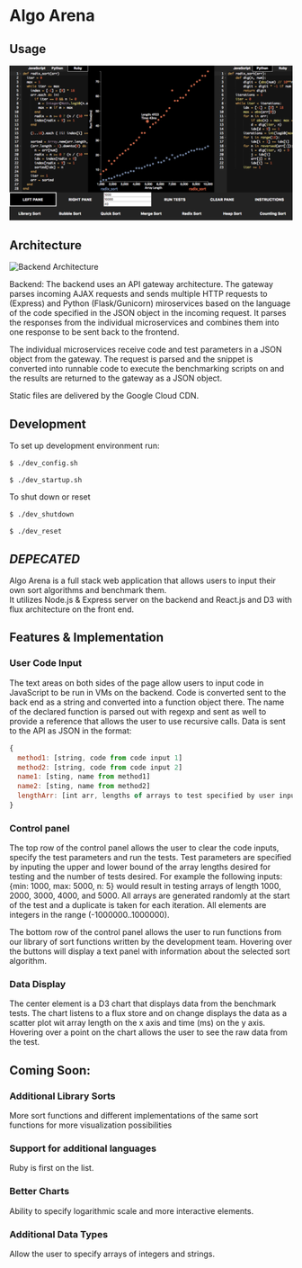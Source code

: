 # Algo Arena

[ss1]: ./docs/ss1.png
[ss2]: ./docs/ss1.png
[ss3]: ./docs/ss1.png
[ss4]: ./docs/ss1.png
[be1]: ./docs/aa-backend1.png

## Usage
![Screen Shot][ss1]

## Architecture
![Backend Architecture][be1]

Backend:
The backend uses an API gateway architecture. The gateway parses incoming AJAX requests and sends multiple HTTP requests to  (Express) and Python (Flask/Gunicorn) miroservices based on the language of the code specified in the JSON object in the incoming request.  It parses the responses from the individual microservices and combines them into one response to be sent back to the frontend.  

The individual microservices receive code and test parameters in a JSON object from the gateway.  The request is parsed and the snippet is converted into runnable code to execute the benchmarking scripts on and the results are returned to the gateway as a JSON object.

Static files are delivered by the Google Cloud CDN.



## Development

To set up development environment run:

```
$ ./dev_config.sh
```

```
$ ./dev_startup.sh
```

To shut down or reset

```
$ ./dev_shutdown
```

```
$ ./dev_reset
```



## ***DEPECATED***





Algo Arena is a full stack web application that allows users to input their own sort algorithms and benchmark them.  
It utilizes Node.js & Express server on the backend and React.js and D3 with flux architecture on the front end.    

## Features & Implementation

### User Code Input

The text areas on both sides of the page allow users to input code in JavaScript to be run in VMs on the backend.
Code is converted sent to the back end as a string and converted into a function object there.  The name of the declared
function is parsed out with regexp and sent as well to provide a reference that allows the user to use recursive calls.
Data is sent to the API as JSON in the format:

```JavaScript
{
  method1: [string, code from code input 1]
  method2: [string, code from code input 2]
  name1: [sting, name from method1]
  name2: [sting, name from method2]
  lengthArr: [int arr, lengths of arrays to test specified by user input in the control panel]
}

```

### Control panel

The top row of the control panel allows the user to clear the code inputs, specify the test parameters and run the tests.
Test parameters are specified by inputing the upper and lower bound of the array lengths desired for testing and the number
of tests desired.  For example the following inputs: {min: 1000, max: 5000, n: 5} would result in testing arrays of length
1000, 2000, 3000, 4000, and 5000.  All arrays are generated randomly at the start of the test and a duplicate is taken
for each iteration.  All elements are integers in the range (-1000000..1000000).

The bottom row of the control panel allows the user to run functions from our library of sort functions written by
the development team.  Hovering over the buttons will display a text panel with information about the selected sort
algorithm.   

### Data Display

The center element is a D3 chart that displays data from the benchmark tests.  The chart listens to a flux store and on change
displays the data as a scatter plot wit array length on the x axis and time (ms) on the y axis.  Hovering over a point on the
chart allows the user to see the raw data from the test.


## Coming Soon:

### Additional Library Sorts

More sort functions and different implementations of the same sort functions for more visualization possibilities

### Support for additional languages

Ruby is first on the list.  

### Better Charts

Ability to specify logarithmic scale and more interactive elements.

### Additional Data Types

Allow the user to specify arrays of integers and strings.
